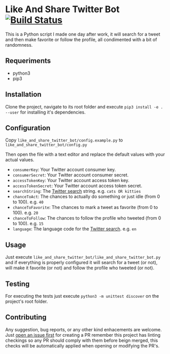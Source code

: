 # Like And Share Twitter Bot [![Build Status](https://travis-ci.com/namelivia/like-and-share-twitter-bot.svg?branch=master)](https://travis-ci.com/namelivia/like-and-share-twitter-bot)

This is a Python script I made one day after work, it will search for a tweet and then make favorite or follow the profile, all condimented with a bit of randomness.

## Requeriments

* python3
* pip3

## Installation

Clone the project, navigate to its root folder and execute `pip3 install -e . --user` for installing it's dependencies.

## Configuration

Copy `like_and_share_twitter_bot/config.example.py` to `like_and_share_twitter_bot/config.py`

Then open the file with a text editor and replace the default values with your actual values.

* `consumerKey`: Your Twitter account consumer key.
* `consumerSecret`: Your Twitter account consumer secret.
* `accessTokenKey`: Your Twitter account access token key.
* `accessTokenSecret`: Your Twitter account access token secret.
* `searchString`: The [Twitter search](https://help.twitter.com/en/using-twitter/twitter-advanced-search) string. e.g. `cats OR kitties`
* `chanceToAct`: The chances to actually do something or just idle (from 0 to 100). e.g. `40`
* `chanceToFavorite`: The chances to mark a tweet as favorite (from 0 to 100). e.g. `20`
* `chanceToFollow`: The chances to follow the profile who tweeted (from 0 to 100). e.g. `15`
* `language`: The language code for the [Twitter search](https://help.twitter.com/en/using-twitter/twitter-advanced-search). e.g. `en`

## Usage

Just execute `like_and_share_twitter_bot/like_and_share_twitter_bot.py` and if everything is properly configured it will search for a tweet (or not), will make it favorite (or not) and follow the profile who tweeted (or not).

## Testing

For executing the tests just execute `python3 -m unittest discover` on the project's root folder.

## Contributing
Any suggestion, bug reports, or any other kind enhacements are welcome. Just [open an issue first](https://github.com/namelivia/like-and-share-twitter-bot/issues/new) for creating a PR remember this project has linting checkings so any PR should comply with them before beign merged, this checks will be automatically applied when opening or modifying the PR's.
